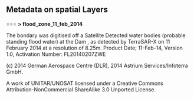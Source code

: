 ## Metadata on spatial Layers 
===
**> flood_zone_11_feb_2014**

The bondary was digitised off a Satellite Detected water bodies (probable standing flood water) at the Dam , as detected by TerraSAR-X on 11 February 2014 at a resolution of 8.25m. Product Date; 11-Feb-14, Version 1.0, Activation Number: FL20140207ZWE

(c) 2014 German Aerospace Centre (DLR), 2014 Astrium Services/Infoterra GmbH.

A work of UNITAR/UNOSAT licensed under a Creative Commons Attribution-NonCommercial ShareAlike 3.0 Unported License.
